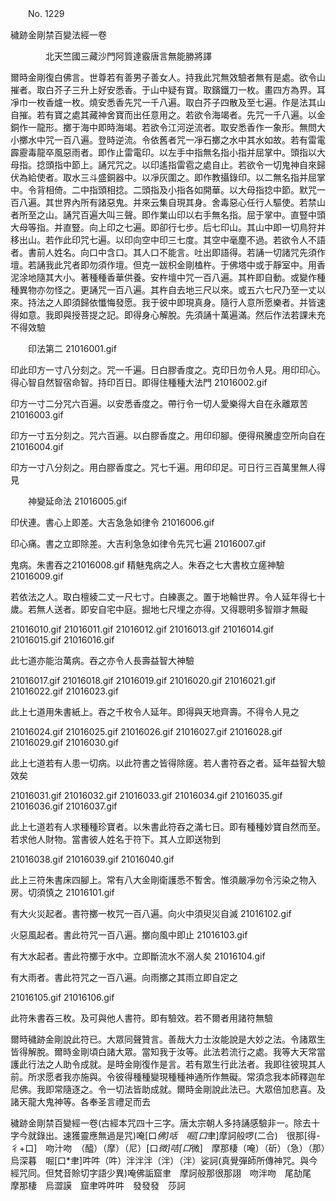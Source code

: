 ﻿　　No. 1229

穢跡金剛禁百變法經一卷

　　　　北天竺國三藏沙門阿質達霰唐言無能勝將譯


爾時金剛復白佛言。世尊若有善男子善女人。持我此咒無效驗者無有是處。欲令山摧者。取白芥子三升上好安悉香。于山中疑有寶。取鑌鐵刀一枚。畫四方為界。耳凈巾一枚香爐一枚。燒安悉香先咒一千八遍。取白芥子四散及至七遍。作是法其山自摧。若有寶之處其藏神舍寶而出任意用之。若欲令海竭者。先咒一千八遍。以金銅作一龍形。擲于海中即時海竭。若欲令江河逆流者。取安悉香作一象形。無問大小擲水中咒一百八遍。登時逆流。令依舊者咒一凈石擲之水中其水如故。若有雷電霹靂毒龍卒風惡雨者。即作止雷電印。以左手中指無名指小指并屈掌中。頭指以大母指。捻頭指中節上。誦咒咒之。以印遙指雷雹之處自止。若欲令一切鬼神自來歸伏為給使者。取水三斗盛銅器中。以凈灰圍之。即作教攝錄印。以二無名指并屈掌中。令背相倚。二中指頭相捻。二頭指及小指各如開華。以大母指捻中節。默咒一百八遍。其世界內所有諸惡鬼。并來云集自現其身。舍毒惡心任行人驅使。若禁山者所至之山。誦咒百遍大叫三聲。即作業山印以右手無名指。屈于掌中。直豎中頭大母等指。并直豎。向上印之七遍。即卻行七步。后七印山。其山中即一切鳥狩并移出山。若作此印咒七遍。以印向空中印三七度。其空中毫塵不過。若欲令人不語者。書前人姓名。向口中含口。其人口不能言。吐出即語得。若誦一切諸咒先須作壇。若誦我此咒者即勿須作壇。但克一跋枳金剛榼杵。于佛塔中或于靜室中。用香泥涂地隨其大小。著種種香華供養。安杵壇中咒一百八遍。其杵即自動。或變作種種異物亦勿怪之。更誦咒一百八遍。其杵自去地三尺以來。或五六七尺乃至一丈以來。持法之人即須歸依懺悔發愿。我于彼中即現真身。隨行人意所愿樂者。并皆速得如意。我即與授菩提之記。即得身心解脫。先須誦十萬遍滿。然后作法若課未充不得效驗

　　印法第二
<PIC>21016001.gif</PIC>

印此印方一寸八分刻之。咒一千遍。日白膠香度之。克印日勿令人見。用印印心。得心智自然智宿命智。持印百日。即得住種種大法門
<PIC>21016002.gif</PIC>

印方一寸二分咒六百遍。以安悉香度之。帶行令一切人愛樂得大自在永離眾苦
<PIC>21016003.gif</PIC>

印方一寸五分刻之。咒六百遍。以白膠香度之。用印印腳。便得飛騰虛空所向自在
<PIC>21016004.gif</PIC>

印方一寸八分刻之。用白膠香度之。咒七千遍。用印印足。可日行三百萬里無人得見

　　神變延命法
<PIC>21016005.gif</PIC>

印伏連。書心上即差。大吉急急如律令
<PIC>21016006.gif</PIC>

印心痛。書之立即除差。大吉利急急如律令先咒七遍
<PIC>21016007.gif</PIC>

鬼病。朱書吞之<PIC>21016008.gif</PIC>
精魅鬼病之人。朱吞之七大書枚立瘥神驗
<PIC>21016009.gif</PIC>

若依法之人。取白檀綾二丈一尺七寸。白練裹之。置于地輪世界。令人延年得七十歲。若無人送者。即安自宅中庭。掘地七尺埋之亦得。又得聰明多智辯才無礙

<PIC>21016010.gif</PIC>
<PIC>21016011.gif</PIC>
<PIC>21016012.gif</PIC>
<PIC>21016013.gif</PIC>
<PIC>21016014.gif</PIC>
<PIC>21016015.gif</PIC>
<PIC>21016016.gif</PIC>

此七道亦能治萬病。吞之亦令人長壽益智大神驗

<PIC>21016017.gif</PIC>
<PIC>21016018.gif</PIC>
<PIC>21016019.gif</PIC>
<PIC>21016020.gif</PIC>
<PIC>21016021.gif</PIC>
<PIC>21016022.gif</PIC>
<PIC>21016023.gif</PIC>

此上七道用朱書紙上。吞之千枚令人延年。即得與天地齊壽。不得令人見之

<PIC>21016024.gif</PIC>
<PIC>21016025.gif</PIC>
<PIC>21016026.gif</PIC>
<PIC>21016027.gif</PIC>
<PIC>21016028.gif</PIC>
<PIC>21016029.gif</PIC>
<PIC>21016030.gif</PIC>

此上七道若有人患一切病。以此符書之皆得除瘥。若人書符吞之者。延年益智大驗效矣

<PIC>21016031.gif</PIC>
<PIC>21016032.gif</PIC>
<PIC>21016033.gif</PIC>
<PIC>21016034.gif</PIC>
<PIC>21016035.gif</PIC>
<PIC>21016036.gif</PIC>
<PIC>21016037.gif</PIC>


此上七道若有人求種種珍寶者。以朱書此符吞之滿七日。即有種種妙寶自然而至。若求他人財物。當書彼人姓名于符下。其人立即送物到

<PIC>21016038.gif</PIC>
<PIC>21016039.gif</PIC>
<PIC>21016040.gif</PIC>


此上三符朱書床四腳上。常有八大金剛衛護悉不暫舍。惟須嚴凈勿令污染之物入房。切須慎之
<PIC>21016101.gif</PIC>

有大火災起者。書符擲一枚咒一百八遍。向火中須臾災自滅
<PIC>21016102.gif</PIC>

火惡風起者。書此符咒一百八遍。擲向風中即止
<PIC>21016103.gif</PIC>

有大水起者。書此符擲于水中。立即斷流水不溺人矣
<PIC>21016104.gif</PIC>

有大雨者。書此符咒之一百八遍。向雨擲之其雨立即自定之

<PIC>21016105.gif</PIC>
<PIC>21016106.gif</PIC>

此符朱書吞三枚。及可與他人書符。即有驗效。若不爾者用諸符無驗

爾時穢跡金剛說此符已。大眾同聲贊言。善哉大力士汝能說是大妙之法。令諸眾生皆得解脫。爾時金剛頃白諸大眾。當知我于汝等。此法若流行之處。我等大天常當護此行法之人助令成就。是時金剛復作是言。若有眾生行此法者。我即往彼現其人前。所求愿者我亦施與。令彼得種種變現種種神通所作無礙。常須念我本師釋迦牟尼佛。我即常隨逐之。令一切法皆助成就。爾時金剛說此法已。大眾倍加悲喜。及諸天龍大鬼神等。各奉圣言禮足而去

穢跡金剛禁百變經一卷(古經本咒四十三字。唐太宗朝人多持誦感驗非一。除去十字今就錄出。速獲靈應無過是咒)唵[口*佛]咶　啒[口*聿]摩訶般啰(二合)　很那[得-彳+口]　吻汁吻　（醯）（摩）（尼）[口*微]咭[口*微]　摩那棲（唵）（斫）（急）（那）烏深暮　啒[口*聿]吽吽（吽）泮泮泮（泮）（泮）娑訶(真覺彈師所傳神咒。與今經咒同。但梵音賒切字語少異)唵佛詬窟聿　摩訶般那很那詡　吻泮吻　尾劼尾　摩那棲　烏澀謨　窟聿吽吽吽　發發發　莎訶
